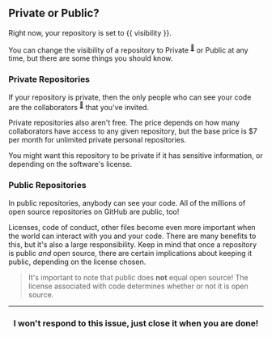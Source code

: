 ## Private or Public?

Right now, your repository is set to {{ visibility }}.

You can change the visibility of a repository to Private <sup>[:book:](https://help.github.com/articles/github-glossary/#private-repository)</sup> or Public at any time, but there are some things you should know.

### Private Repositories
If your repository is private, then the only people who can see your code are the collaborators <sup>[:book:](https://help.github.com/articles/github-glossary/#collaborator)</sup> that you've invited.

Private repositories also aren't free. The price depends on how many collaborators have access to any given repository, but the base price is $7 per month for unlimited private personal repositories.

You might want this repository to be private if it has sensitive information, or depending on the software's license.

### Public Repositories
In public repositories, anybody can see your code. All of the millions of open source repositories on GitHub are public, too!

Licenses, code of conduct, other files become even more important when the world can interact with you and your code. There are many benefits to this, but it's also a large responsibility. Keep in mind that once a repository is public _and_ open source, there are certain implications about keeping it public, depending on the license chosen.

> It's important to note that public does **not** equal open source! The license associated with code determines whether or not it is open source.

<hr>
<h3 align="center">I won't respond to this issue, just close it when you are done!</h3>
